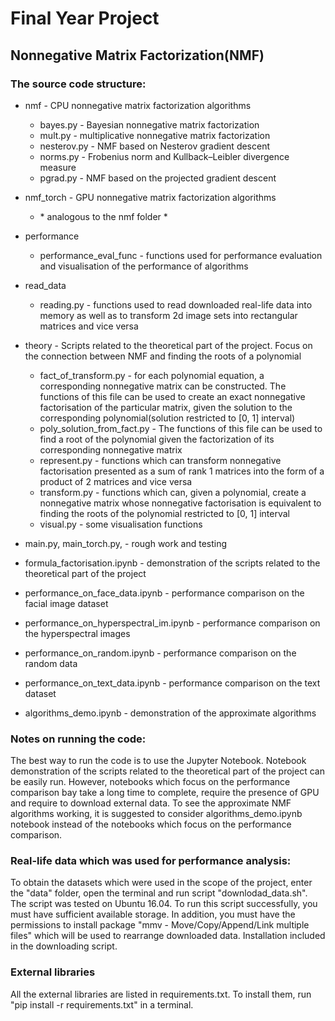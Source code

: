 # Final Year Project
## Nonnegative Matrix Factorization(NMF)


### The source code structure:

* nmf - CPU nonnegative matrix factorization algorithms
  * bayes.py - Bayesian nonnegative matrix factorization
  * mult.py - multiplicative nonnegative matrix factorization
  * nesterov.py - NMF based on Nesterov gradient descent 
  * norms.py - Frobenius norm and  Kullback–Leibler divergence measure
  * pgrad.py - NMF based on the projected gradient descent 

* nmf_torch - GPU nonnegative matrix factorization algorithms
  * \* analogous to the nmf folder *

* performance
  * performance_eval_func - functions used for performance evaluation and visualisation of the performance of algorithms

* read_data
  * reading.py - functions used to read downloaded real-life data into memory as well as to transform 2d image sets into rectangular matrices and vice versa

* theory - Scripts related to the theoretical part of the project. Focus on the connection between NMF and finding the roots of a polynomial 
  * fact_of_transform.py - for each polynomial equation, a corresponding nonnegative matrix can be constructed. The functions of this file can be used to create an exact nonnegative factorisation of the particular matrix, given the solution to the corresponding polynomial(solution restricted to [0, 1] interval)
  * poly_solution_from_fact.py - The functions of this file can be used to find a root of the polynomial given the factorization of its corresponding nonnegative matrix
  * represent.py - functions which can transform nonnegative factorisation presented as a sum of rank 1 matrices into the form of a product of 2 matrices and vice versa 
  * transform.py - functions which can, given a polynomial, create a nonnegative matrix whose nonnegative factorisation is equivalent to finding the roots of the polynomial restricted to [0, 1] interval
  * visual.py - some visualisation functions

* main.py, main_torch.py, - rough work and testing
* formula_factorisation.ipynb - demonstration of the scripts related to the theoretical part of the project
* performance_on_face_data.ipynb - performance comparison on the facial image dataset
* performance_on_hyperspectral_im.ipynb - performance comparison on the hyperspectral images
* performance_on_random.ipynb - performance comparison on the random data
* performance_on_text_data.ipynb - performance comparison on the text dataset
* algorithms_demo.ipynb - demonstration of the approximate algorithms 


### Notes on running the code:

The best way to run the code is to use the Jupyter Notebook. Notebook demonstration of the scripts related to the theoretical part of the project can be easily run. However, notebooks which focus on the performance comparison bay take a long time to complete, require the presence of GPU and require to download external data. To see the approximate NMF algorithms working, it is suggested to consider algorithms_demo.ipynb notebook instead of the notebooks which focus on the performance comparison. 

### Real-life data which was used for performance analysis:

To obtain the datasets which were used in the scope of the project, enter the "data" folder, open the terminal and run script "downlodad_data.sh". The script was tested on Ubuntu 16.04. To run this script successfully, you must have sufficient available storage. In addition, you must have the permissions to install package "mmv - Move/Copy/Append/Link multiple files" which will be used to rearrange downloaded data. Installation included in the downloading script.

### External libraries

All the external libraries are listed in requirements.txt. To install them, run "pip install -r requirements.txt" in a terminal.
